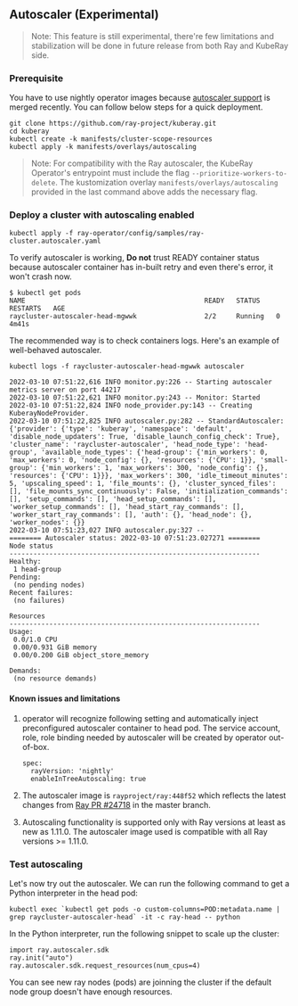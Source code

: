 ## Autoscaler (Experimental)

> Note: This feature is still experimental, there're few limitations and stabilization will be done in future release from both Ray and KubeRay side.

### Prerequisite

You have to use nightly operator images because [autoscaler support](https://github.com/ray-project/kuberay/pull/163) is merged recently.
You can follow below steps for a quick deployment.

```
git clone https://github.com/ray-project/kuberay.git
cd kuberay
kubectl create -k manifests/cluster-scope-resources
kubectl apply -k manifests/overlays/autoscaling
```

> Note: For compatibility with the Ray autoscaler, the KubeRay Operator's entrypoint
> must include the flag `--prioritize-workers-to-delete`. The kustomization overlay
> `manifests/overlays/autoscaling` provided in the last command above adds the necessary flag.

### Deploy a cluster with autoscaling enabled

```
kubectl apply -f ray-operator/config/samples/ray-cluster.autoscaler.yaml
```

To verify autoscaler is working, **Do not** trust READY container status because autoscaler container has in-built retry and even there's error, it won't crash now.

```
$ kubectl get pods
NAME                                             READY   STATUS    RESTARTS   AGE
raycluster-autoscaler-head-mgwwk                 2/2     Running   0          4m41s
```

The recommended way is to check containers logs. Here's an example of well-behaved autoscaler.
```
kubectl logs -f raycluster-autoscaler-head-mgwwk autoscaler

2022-03-10 07:51:22,616	INFO monitor.py:226 -- Starting autoscaler metrics server on port 44217
2022-03-10 07:51:22,621	INFO monitor.py:243 -- Monitor: Started
2022-03-10 07:51:22,824	INFO node_provider.py:143 -- Creating KuberayNodeProvider.
2022-03-10 07:51:22,825	INFO autoscaler.py:282 -- StandardAutoscaler: {'provider': {'type': 'kuberay', 'namespace': 'default', 'disable_node_updaters': True, 'disable_launch_config_check': True}, 'cluster_name': 'raycluster-autoscaler', 'head_node_type': 'head-group', 'available_node_types': {'head-group': {'min_workers': 0, 'max_workers': 0, 'node_config': {}, 'resources': {'CPU': 1}}, 'small-group': {'min_workers': 1, 'max_workers': 300, 'node_config': {}, 'resources': {'CPU': 1}}}, 'max_workers': 300, 'idle_timeout_minutes': 5, 'upscaling_speed': 1, 'file_mounts': {}, 'cluster_synced_files': [], 'file_mounts_sync_continuously': False, 'initialization_commands': [], 'setup_commands': [], 'head_setup_commands': [], 'worker_setup_commands': [], 'head_start_ray_commands': [], 'worker_start_ray_commands': [], 'auth': {}, 'head_node': {}, 'worker_nodes': {}}
2022-03-10 07:51:23,027	INFO autoscaler.py:327 --
======== Autoscaler status: 2022-03-10 07:51:23.027271 ========
Node status
---------------------------------------------------------------
Healthy:
 1 head-group
Pending:
 (no pending nodes)
Recent failures:
 (no failures)

Resources
---------------------------------------------------------------
Usage:
 0.0/1.0 CPU
 0.00/0.931 GiB memory
 0.00/0.200 GiB object_store_memory

Demands:
 (no resource demands)
```

#### Known issues and limitations

1. operator will recognize following setting and automatically inject preconfigured autoscaler container to head pod.
   The service account, role, role binding needed by autoscaler will be created by operator out-of-box.

    ```
    spec:
      rayVersion: 'nightly'
      enableInTreeAutoscaling: true
    ```

2. The autoscaler image is `rayproject/ray:448f52` which reflects the latest changes from [Ray PR #24718](https://github.com/ray-project/ray/pull/24718/files) in the master branch.

3. Autoscaling functionality is supported only with Ray versions at least as new as 1.11.0. The autoscaler image used
is compatible with all Ray versions >= 1.11.0.

### Test autoscaling

Let's now try out the autoscaler. We can run the following command to get a Python interpreter in the head pod:

```
kubectl exec `kubectl get pods -o custom-columns=POD:metadata.name | grep raycluster-autoscaler-head` -it -c ray-head -- python
```

In the Python interpreter, run the following snippet to scale up the cluster:

```
import ray.autoscaler.sdk
ray.init("auto")
ray.autoscaler.sdk.request_resources(num_cpus=4)
```

You can see new ray nodes (pods) are joinning the cluster if the default node group doesn't have enough resources.
